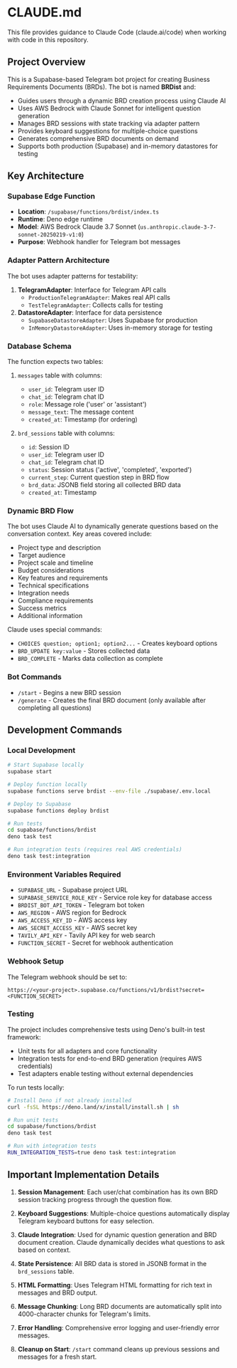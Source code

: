# CLAUDE.md

This file provides guidance to Claude Code (claude.ai/code) when working with code in this repository.

## Project Overview

This is a Supabase-based Telegram bot project for creating Business Requirements Documents (BRDs). The bot is named **BRDist** and:
- Guides users through a dynamic BRD creation process using Claude AI
- Uses AWS Bedrock with Claude Sonnet for intelligent question generation
- Manages BRD sessions with state tracking via adapter pattern
- Provides keyboard suggestions for multiple-choice questions
- Generates comprehensive BRD documents on demand
- Supports both production (Supabase) and in-memory datastores for testing

## Key Architecture

### Supabase Edge Function
- **Location**: `/supabase/functions/brdist/index.ts`
- **Runtime**: Deno edge runtime
- **Model**: AWS Bedrock Claude 3.7 Sonnet (`us.anthropic.claude-3-7-sonnet-20250219-v1:0`)
- **Purpose**: Webhook handler for Telegram bot messages

### Adapter Pattern Architecture
The bot uses adapter patterns for testability:
1. **TelegramAdapter**: Interface for Telegram API calls
   - `ProductionTelegramAdapter`: Makes real API calls
   - `TestTelegramAdapter`: Collects calls for testing
2. **DatastoreAdapter**: Interface for data persistence
   - `SupabaseDatastoreAdapter`: Uses Supabase for production
   - `InMemoryDatastoreAdapter`: Uses in-memory storage for testing

### Database Schema
The function expects two tables:

1. `messages` table with columns:
   - `user_id`: Telegram user ID
   - `chat_id`: Telegram chat ID
   - `role`: Message role ('user' or 'assistant')
   - `message_text`: The message content
   - `created_at`: Timestamp (for ordering)

2. `brd_sessions` table with columns:
   - `id`: Session ID
   - `user_id`: Telegram user ID
   - `chat_id`: Telegram chat ID
   - `status`: Session status ('active', 'completed', 'exported')
   - `current_step`: Current question step in BRD flow
   - `brd_data`: JSONB field storing all collected BRD data
   - `created_at`: Timestamp

### Dynamic BRD Flow
The bot uses Claude AI to dynamically generate questions based on the conversation context. Key areas covered include:
- Project type and description
- Target audience
- Project scale and timeline
- Budget considerations
- Key features and requirements
- Technical specifications
- Integration needs
- Compliance requirements
- Success metrics
- Additional information

Claude uses special commands:
- `CHOICES question; option1; option2...` - Creates keyboard options
- `BRD_UPDATE key:value` - Stores collected data
- `BRD_COMPLETE` - Marks data collection as complete

### Bot Commands
- `/start` - Begins a new BRD session
- `/generate` - Creates the final BRD document (only available after completing all questions)

## Development Commands

### Local Development
```bash
# Start Supabase locally
supabase start

# Deploy function locally
supabase functions serve brdist --env-file ./supabase/.env.local

# Deploy to Supabase
supabase functions deploy brdist

# Run tests
cd supabase/functions/brdist
deno task test

# Run integration tests (requires real AWS credentials)
deno task test:integration
```

### Environment Variables Required
- `SUPABASE_URL` - Supabase project URL
- `SUPABASE_SERVICE_ROLE_KEY` - Service role key for database access
- `BRDIST_BOT_API_TOKEN` - Telegram bot token
- `AWS_REGION` - AWS region for Bedrock
- `AWS_ACCESS_KEY_ID` - AWS access key
- `AWS_SECRET_ACCESS_KEY` - AWS secret key
- `TAVILY_API_KEY` - Tavily API key for web search
- `FUNCTION_SECRET` - Secret for webhook authentication

### Webhook Setup
The Telegram webhook should be set to:
```
https://<your-project>.supabase.co/functions/v1/brdist?secret=<FUNCTION_SECRET>
```

### Testing
The project includes comprehensive tests using Deno's built-in test framework:
- Unit tests for all adapters and core functionality
- Integration tests for end-to-end BRD generation (requires AWS credentials)
- Test adapters enable testing without external dependencies

To run tests locally:
```bash
# Install Deno if not already installed
curl -fsSL https://deno.land/x/install/install.sh | sh

# Run unit tests
cd supabase/functions/brdist
deno task test

# Run with integration tests
RUN_INTEGRATION_TESTS=true deno task test:integration
```

## Important Implementation Details

1. **Session Management**: Each user/chat combination has its own BRD session tracking progress through the question flow.

2. **Keyboard Suggestions**: Multiple-choice questions automatically display Telegram keyboard buttons for easy selection.

3. **Claude Integration**: Used for dynamic question generation and BRD document creation. Claude dynamically decides what questions to ask based on context.

4. **State Persistence**: All BRD data is stored in JSONB format in the `brd_sessions` table.

5. **HTML Formatting**: Uses Telegram HTML formatting for rich text in messages and BRD output.

6. **Message Chunking**: Long BRD documents are automatically split into 4000-character chunks for Telegram's limits.

7. **Error Handling**: Comprehensive error logging and user-friendly error messages.

8. **Cleanup on Start**: `/start` command cleans up previous sessions and messages for a fresh start.